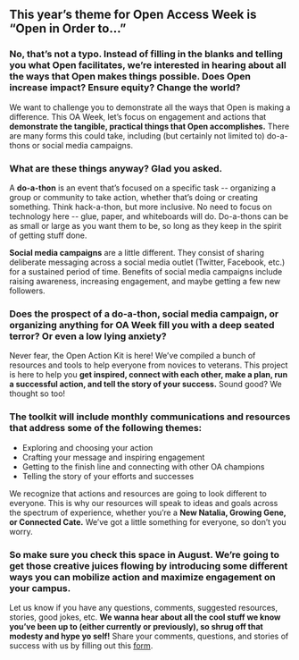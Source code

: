 ## This year’s theme for Open Access Week is “Open in Order to…” 

### No, that’s not a typo. Instead of filling in the blanks and telling you what Open facilitates, we’re interested in hearing about all the ways that Open makes things possible. Does Open increase impact? Ensure equity? Change the world?

We want to challenge you to demonstrate all the ways that Open is making a difference. This OA Week, let’s focus on engagement and actions that **demonstrate the tangible, practical things that Open accomplishes.** There are many forms this could take, including (but certainly not limited to) do-a-thons or social media campaigns. 

### What are these things anyway? Glad you asked. 

A **do-a-thon** is an event that’s focused on a specific task -- organizing a group or community to take action, whether that’s doing or creating something. Think hack-a-thon, but more inclusive. No need to focus on technology here -- glue, paper, and whiteboards will do. Do-a-thons can be as small or large as you want them to be, so long as they keep in the spirit of getting stuff done. 

**Social media campaigns** are a little different. They consist of sharing deliberate messaging across a social media outlet (Twitter, Facebook, etc.) for a sustained period of time. Benefits of social media campaigns include raising awareness, increasing engagement, and maybe getting a few new followers.

### Does the prospect of a do-a-thon, social media campaign, or organizing anything for OA Week fill you with a deep seated terror? Or even a low lying anxiety? 

Never fear, the Open Action Kit is here! We’ve compiled a bunch of resources and tools to help everyone from novices to veterans. This project is here to help you **get inspired, connect with each other, make a plan, run a successful action, and tell the story of your success.** Sound good? We thought so too!

### The toolkit will include monthly communications and resources that address some of the following themes:

* Exploring and choosing your action
* Crafting your message and inspiring engagement
* Getting to the finish line and connecting with other OA champions
* Telling the story of your efforts and successes

We recognize that actions and resources are going to look different to everyone. This is why our resources will speak to ideas and goals across the spectrum of experience, whether you’re a **New Natalia, Growing Gene, or Connected Cate.** We’ve got a little something for everyone, so don’t you worry. 

### So make sure you check this space in August. We’re going to get those creative juices flowing by introducing some different ways you can mobilize action and maximize engagement on your campus. 

Let us know if you have any questions, comments, suggested resources, stories, good jokes, etc. **We wanna hear about all the cool stuff we know you’ve been up to (either currently or previously), so shrug off that modesty and hype yo self!** Share your comments, questions, and stories of success with us by filling out this [form](https://goo.gl/forms/avOhaYqOmzBSwJLw2O).


